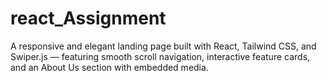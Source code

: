 # react_Assignment
A responsive and elegant landing page built with React, Tailwind CSS, and Swiper.js — featuring smooth scroll navigation, interactive feature cards, and an About Us section with embedded media.
